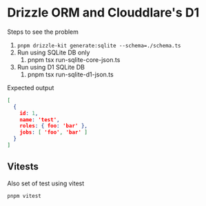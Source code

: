 # Drizzle ORM and Clouddlare's D1

Steps to see the problem

1. `pnpm drizzle-kit generate:sqlite --schema=./schema.ts` 
2. Run using SQLite DB only
   1. pnpm tsx run-sqlite-core-json.ts
3. Run using D1 SQLite DB
   1. pnpm tsx run-sqlite-d1-json.ts

Expected output
```json
[
  {
    id: 1,
    name: 'test',
    roles: { foo: 'bar' },
    jobs: [ 'foo', 'bar' ]
  }
]
```

## Vitests

Also set of test using vitest

`pnpm vitest`
